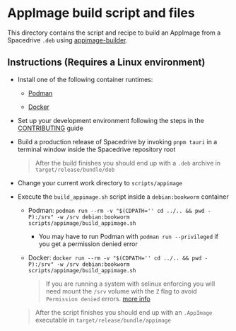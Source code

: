 # AppImage build script and files

This directory contains the script and recipe to build an AppImage from a Spacedrive `.deb` using [appimage-builder](https://appimage-builder.readthedocs.io/en/latest/index.html).

## Instructions (Requires a Linux environment)

- Install one of the following container runtimes:

  - [Podman](https://podman.io/docs/installation#installing-on-linux)

  - [Docker](https://docs.docker.com/engine/install/#supported-platforms)

- Set up your development environment following the steps in the [CONTRIBUTING](../../CONTRIBUTING.md) guide

- Build a production release of Spacedrive by invoking `pnpm tauri` in a terminal window inside the Spacedrive repository root

  > After the build finishes you should end up with a `.deb` archive in `target/release/bundle/deb`

- Change your current work directory to `scripts/appimage`

- Execute the `build_appimage.sh` script inside a `debian:bookworm` container

  - Podman: `podman run --rm -v "$(CDPATH='' cd ../.. && pwd -P):/srv" -w /srv debian:bookworm scripts/appimage/build_appimage.sh`
    - You may have to run Podman with `podman run --privileged` if you get a permission denied error

  - Docker: `docker run --rm -v "$(CDPATH='' cd ../.. && pwd -P):/srv" -w /srv debian:bookworm scripts/appimage/build_appimage.sh`

    > If you are running a system with selinux enforcing you will need mount the `/srv` volume with the `Z` flag to avoid `Permission denied` errors. [more info](https://docs.podman.io/en/latest/markdown/podman-run.1.html#volume-v-source-volume-host-dir-container-dir-options)

  > After the script finishes you should end up with an `.AppImage` executable in `target/release/bundle/appimage`
